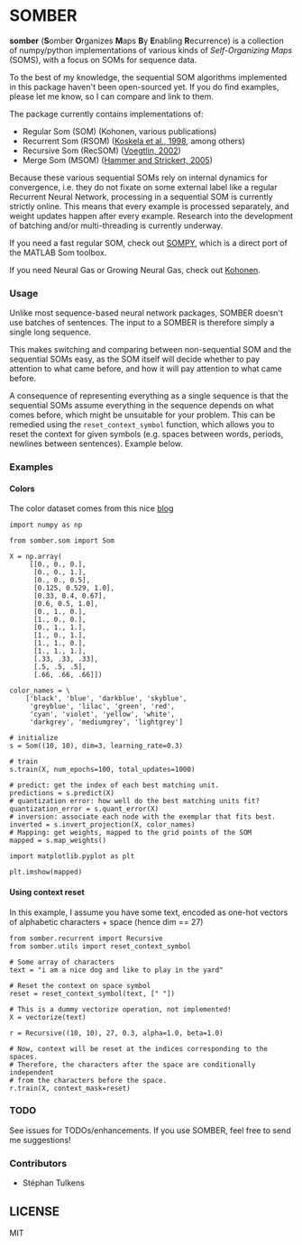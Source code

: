 # **SOMBER**

**somber** (**S**omber **O**rganizes **M**aps **B**y **E**nabling **R**ecurrence) is a collection of numpy/python implementations of various kinds of _Self-Organizing Maps_ (SOMS), with a focus on SOMs for sequence data.

To the best of my knowledge, the sequential SOM algorithms implemented in this package haven't been open-sourced yet. If you do find examples, please let me know, so I can compare and link to them.

The package currently contains implementations of:

  * Regular Som (SOM) (Kohonen, various publications)
  * Recurrent Som (RSOM) ([Koskela et al., 1998](http://ieeexplore.ieee.org/document/725861/), among others)
  * Recursive Som (RecSOM) ([Voegtlin, 2002](http://www.sciencedirect.com/science/article/pii/S0893608002000722))
  * Merge Som (MSOM) ([Hammer and Strickert, 2005](http://www.sciencedirect.com/science/article/pii/S0925231204005107))

Because these various sequential SOMs rely on internal dynamics for convergence, i.e. they do not fixate on some external label like a regular Recurrent Neural Network, processing in a sequential SOM is currently strictly online. This means that every example is processed separately, and weight updates happen after every example. Research into the development of batching and/or multi-threading is currently underway.

If you need a fast regular SOM, check out [SOMPY](https://github.com/sevamoo/SOMPY), which is a direct port of the MATLAB Som toolbox.

If you need Neural Gas or Growing Neural Gas, check out [Kohonen](https://github.com/lmjohns3/kohonen).

### Usage

Unlike most sequence-based neural network packages, SOMBER doesn't use batches of sentences. The input to a SOMBER is therefore simply a single long sequence.

This makes switching and comparing between non-sequential SOM and the sequential SOMs easy, as the SOM itself will decide whether to pay attention to what came before, and how it will pay attention to what came before.

A consequence of representing everything as a single sequence is that the sequential SOMs assume everything in the sequence depends on what comes before, which might be unsuitable for your problem. This can be remedied using the `reset_context_symbol` function, which allows you to reset the context for given symbols (e.g. spaces between words, periods, newlines between sentences). Example below.

### Examples

#### Colors

The color dataset comes from this nice [blog]( https://codesachin.wordpress.com/2015/11/28/self-organizing-maps-with-googles-tensorflow/
)

```python3
import numpy as np

from somber.som import Som

X = np.array(
     [[0., 0., 0.],
      [0., 0., 1.],
      [0., 0., 0.5],
      [0.125, 0.529, 1.0],
      [0.33, 0.4, 0.67],
      [0.6, 0.5, 1.0],
      [0., 1., 0.],
      [1., 0., 0.],
      [0., 1., 1.],
      [1., 0., 1.],
      [1., 1., 0.],
      [1., 1., 1.],
      [.33, .33, .33],
      [.5, .5, .5],
      [.66, .66, .66]])

color_names = \
    ['black', 'blue', 'darkblue', 'skyblue',
     'greyblue', 'lilac', 'green', 'red',
     'cyan', 'violet', 'yellow', 'white',
     'darkgrey', 'mediumgrey', 'lightgrey']

# initialize
s = Som((10, 10), dim=3, learning_rate=0.3)

# train
s.train(X, num_epochs=100, total_updates=1000)

# predict: get the index of each best matching unit.
predictions = s.predict(X)
# quantization error: how well do the best matching units fit?
quantization_error = s.quant_error(X)
# inversion: associate each node with the exemplar that fits best.
inverted = s.invert_projection(X, color_names)
# Mapping: get weights, mapped to the grid points of the SOM
mapped = s.map_weights()

import matplotlib.pyplot as plt

plt.imshow(mapped)

```

#### Using context reset

In this example, I assume you have some text, encoded as one-hot vectors
of alphabetic characters + space (hence dim == 27)

```python3
from somber.recurrent import Recursive
from somber.utils import reset_context_symbol

# Some array of characters
text = "i am a nice dog and like to play in the yard"

# Reset the context on space symbol
reset = reset_context_symbol(text, [" "])

# This is a dummy vectorize operation, not implemented!
X = vectorize(text)

r = Recursive((10, 10), 27, 0.3, alpha=1.0, beta=1.0)

# Now, context will be reset at the indices corresponding to the spaces.
# Therefore, the characters after the space are conditionally independent
# from the characters before the space.
r.train(X, context_mask=reset)

```

### TODO

See issues for TODOs/enhancements. If you use SOMBER, feel free to send me suggestions!

### Contributors

* Stéphan Tulkens

## LICENSE

MIT
